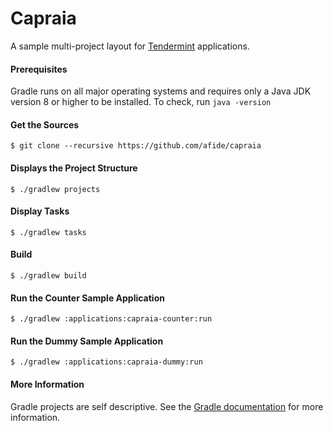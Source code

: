 # Capraia
A sample multi-project layout for [Tendermint](https://tendermint.com) applications.
#### Prerequisites
Gradle runs on all major operating systems and requires only a Java JDK version 8 or higher to be installed.
To check, run `java -version`
#### Get the Sources
```
$ git clone --recursive https://github.com/afide/capraia
```
#### Displays the Project Structure
```
$ ./gradlew projects
```
#### Display Tasks
```
$ ./gradlew tasks
```
#### Build
```
$ ./gradlew build
```
#### Run the Counter Sample Application
```
$ ./gradlew :applications:capraia-counter:run
```
#### Run the Dummy Sample Application
```
$ ./gradlew :applications:capraia-dummy:run
```
#### More Information
Gradle projects are self descriptive. See the [Gradle documentation](https://gradle.org/docs) for more information.

